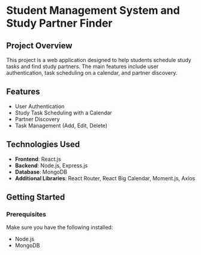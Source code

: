 # Student Management System and Study Partner Finder

## Project Overview

This project is a web application designed to help students schedule study tasks and find study partners. The main features include user authentication, task scheduling on a calendar, and partner discovery.

## Features

- User Authentication
- Study Task Scheduling with a Calendar
- Partner Discovery
- Task Management (Add, Edit, Delete)

## Technologies Used

- **Frontend**: React.js
- **Backend**: Node.js, Express.js
- **Database**: MongoDB
- **Additional Libraries**: React Router, React Big Calendar, Moment.js, Axios

## Getting Started

### Prerequisites

Make sure you have the following installed:

- Node.js
- MongoDB

